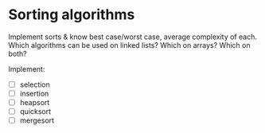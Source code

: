# Sorting algorithms
Implement sorts & know best case/worst case, average complexity of each. Which algorithms can be used on linked lists? Which on arrays? Which on both?

Implement:

- [ ] selection
- [ ] insertion
- [ ] heapsort
- [ ] quicksort
- [ ] mergesort
